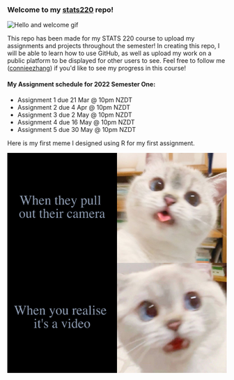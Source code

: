 ### Welcome to my [stats220](https://connieezhang.github.io/stats220/) repo!

![Hello and welcome gif](https://c.tenor.com/gPJodWI_nGwAAAAM/welcome.gif)

This repo has been made for my STATS 220 course to upload my assignments and projects throughout the semester! In creating this repo, I will be able to learn how to use GitHub, as well as upload my work on a public platform to be displayed for other users to see. Feel free to follow me ([connieezhang](https://github.com/connieezhang)) if you'd like to see my progress in this course!

#### My Assignment schedule for 2022 Semester One:
* Assignment 1 due 21 Mar @ 10pm NZDT
* Assignment 2 due 4 Apr @ 10pm NZDT
* Assignment 3 due 2 May @ 10pm NZDT
* Assignment 4 due 16 May @ 10pm NZDT
* Assignment 5 due 30 May @ 10pm NZDT

Here is my first meme I designed using R for my first assignment.

![cat_meme](my_meme.png)
